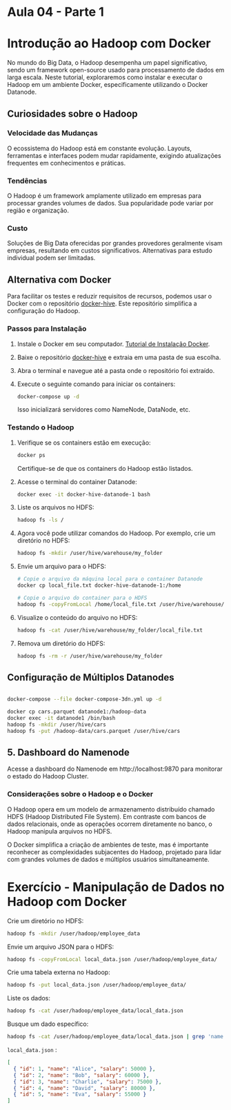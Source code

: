 # Aula 04 - Parte 1

# Introdução ao Hadoop com Docker

No mundo do Big Data, o Hadoop desempenha um papel significativo, sendo um framework open-source usado para processamento de dados em larga escala. Neste tutorial, exploraremos como instalar e executar o Hadoop em um ambiente Docker, especificamente utilizando o Docker Datanode.

## Curiosidades sobre o Hadoop

### Velocidade das Mudanças

O ecossistema do Hadoop está em constante evolução. Layouts, ferramentas e interfaces podem mudar rapidamente, exigindo atualizações frequentes em conhecimentos e práticas.

### Tendências

O Hadoop é um framework amplamente utilizado em empresas para processar grandes volumes de dados. Sua popularidade pode variar por região e organização.

### Custo

Soluções de Big Data oferecidas por grandes provedores geralmente visam empresas, resultando em custos significativos. Alternativas para estudo individual podem ser limitadas.

## Alternativa com Docker

Para facilitar os testes e reduzir requisitos de recursos, podemos usar o Docker com o repositório [docker-hive](https://github.com/big-data-europe/docker-hive). Este repositório simplifica a configuração do Hadoop.

### Passos para Instalação

1. Instale o Docker em seu computador. [Tutorial de Instalação Docker](https://github.com/EmanuelZiga/docker-tutorial/blob/main/docker-installation-guide.md).

2. Baixe o repositório [docker-hive](https://github.com/big-data-europe/docker-hive) e extraia em uma pasta de sua escolha.

3. Abra o terminal e navegue até a pasta onde o repositório foi extraído.

4. Execute o seguinte comando para iniciar os containers:

   ```bash
   docker-compose up -d
   ```

   Isso inicializará servidores como NameNode, DataNode, etc.

### Testando o Hadoop

1. Verifique se os containers estão em execução:

   ```bash
   docker ps
   ```

   Certifique-se de que os containers do Hadoop estão listados.

2. Acesse o terminal do container Datanode:

   ```bash
   docker exec -it docker-hive-datanode-1 bash
   ```

3. Liste os arquivos no HDFS:

   ```bash
   hadoop fs -ls /
   ```

4. Agora você pode utilizar comandos do Hadoop. Por exemplo, crie um diretório no HDFS:

   ```bash
   hadoop fs -mkdir /user/hive/warehouse/my_folder
   ```

5. Envie um arquivo para o HDFS:

   ```bash
   # Copie o arquivo da máquina local para o container Datanode
   docker cp local_file.txt docker-hive-datanode-1:/home

   # Copie o arquivo do container para o HDFS
   hadoop fs -copyFromLocal /home/local_file.txt /user/hive/warehouse/my_folder
   ```

6. Visualize o conteúdo do arquivo no HDFS:

   ```bash
   hadoop fs -cat /user/hive/warehouse/my_folder/local_file.txt
   ```

7. Remova um diretório do HDFS:

   ```bash
   hadoop fs -rm -r /user/hive/warehouse/my_folder
   ```

## Configuração de Múltiplos Datanodes

```bash

docker-compose --file docker-compose-3dn.yml up -d

docker cp cars.parquet datanode1:/hadoop-data
docker exec -it datanode1 /bin/bash
hadoop fs -mkdir /user/hive/cars
hadoop fs -put /hadoop-data/cars.parquet /user/hive/cars

```

## 5. Dashboard do Namenode

Acesse a dashboard do Namenode em http://localhost:9870 para monitorar o estado do Hadoop Cluster.

### Considerações sobre o Hadoop e o Docker

O Hadoop opera em um modelo de armazenamento distribuído chamado HDFS (Hadoop Distributed File System). Em contraste com bancos de dados relacionais, onde as operações ocorrem diretamente no banco, o Hadoop manipula arquivos no HDFS.

O Docker simplifica a criação de ambientes de teste, mas é importante reconhecer as complexidades subjacentes do Hadoop, projetado para lidar com grandes volumes de dados e múltiplos usuários simultaneamente.

# Exercício - Manipulação de Dados no Hadoop com Docker

Crie um diretório no HDFS:

```bash
hadoop fs -mkdir /user/hadoop/employee_data
```

Envie um arquivo JSON para o HDFS:

```bash
hadoop fs -copyFromLocal local_data.json /user/hadoop/employee_data/
```

Crie uma tabela externa no Hadoop:

```bash
hadoop fs -put local_data.json /user/hadoop/employee_data/
```

Liste os dados:

```bash
hadoop fs -cat /user/hadoop/employee_data/local_data.json
```

Busque um dado específico:

```bash
hadoop fs -cat /user/hadoop/employee_data/local_data.json | grep 'name'
```

`local_data.json` :

```json
[
  { "id": 1, "name": "Alice", "salary": 50000 },
  { "id": 2, "name": "Bob", "salary": 60000 },
  { "id": 3, "name": "Charlie", "salary": 75000 },
  { "id": 4, "name": "David", "salary": 80000 },
  { "id": 5, "name": "Eva", "salary": 55000 }
]
```
